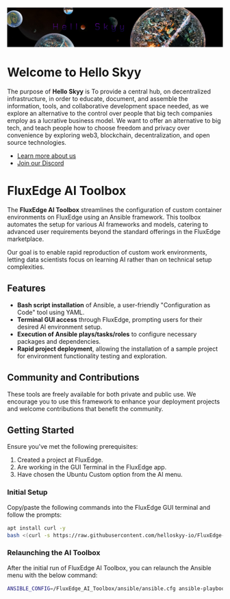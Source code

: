 ![Logo](frame_002.jpg)

# Welcome to Hello Skyy

The purpose of **Hello Skyy** is To provide a central hub, on decentralized infrastructure, in order to educate, document, and assemble the information, tools, and collaborative development space needed, as we explore an alternative to the control over people that big tech companies employ as a lucrative business model. We want to offer an alternative to big tech, and teach people how to choose freedom and privacy over convenience by exploring web3, blockchain, decentralization, and open source technologies.

- [Learn more about us](https://web.helloskyy.io)
- [Join our Discord](https://discord.io/techdufus)

# FluxEdge AI Toolbox

The **FluxEdge AI Toolbox** streamlines the configuration of custom container environments on FluxEdge using an Ansible framework. This toolbox automates the setup for various AI frameworks and models, catering to advanced user requirements beyond the standard offerings in the FluxEdge marketplace.

Our goal is to enable rapid reproduction of custom work environments, letting data scientists focus on learning AI rather than on technical setup complexities.

## Features

- **Bash script installation** of Ansible, a user-friendly "Configuration as Code" tool using YAML.
- **Terminal GUI access** through FluxEdge, prompting users for their desired AI environment setup.
- **Execution of Ansible plays/tasks/roles** to configure necessary packages and dependencies.
- **Rapid project deployment**, allowing the installation of a sample project for environment functionality testing and exploration.

## Community and Contributions

These tools are freely available for both private and public use. We encourage you to use this framework to enhance your deployment projects and welcome contributions that benefit the community.

## Getting Started

Ensure you've met the following prerequisites:

1. Created a project at FluxEdge.
2. Are working in the GUI Terminal in the FluxEdge app.
3. Have chosen the Ubuntu Custom option from the AI menu.

### Initial Setup

Copy/paste the following commands into the FluxEdge GUI terminal and follow the prompts:

```bash
apt install curl -y
bash <(curl -s https://raw.githubusercontent.com/helloskyy-io/FluxEdge-AI-Toolbox/main/bash/AI_toolbox.sh)
```

### Relaunching the AI Toolbox

After the initial run of FluxEdge AI Toolbox, you can relaunch the Ansible menu with the below command:

```bash
ANSIBLE_CONFIG=/FluxEdge_AI_Toolbox/ansible/ansible.cfg ansible-playbook -i localhost, -c local /FluxEdge_AI_Toolbox/ansible/playbooks/AI_Toolbox.yml
```
